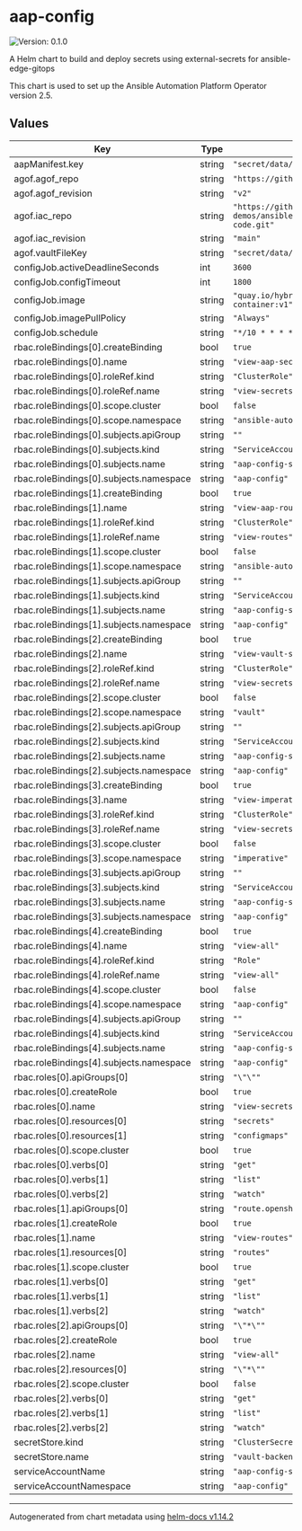 # aap-config

![Version: 0.1.0](https://img.shields.io/badge/Version-0.1.0-informational?style=flat-square)

A Helm chart to build and deploy secrets using external-secrets for ansible-edge-gitops

This chart is used to set up the Ansible Automation Platform Operator version 2.5.

## Values

| Key | Type | Default | Description |
|-----|------|---------|-------------|
| aapManifest.key | string | `"secret/data/hub/aap-manifest"` |  |
| agof.agof_repo | string | `"https://github.com/validatedpatterns/agof.git"` |  |
| agof.agof_revision | string | `"v2"` |  |
| agof.iac_repo | string | `"https://github.com/validatedpatterns-demos/ansible-edge-gitops-hmi-config-as-code.git"` |  |
| agof.iac_revision | string | `"main"` |  |
| agof.vaultFileKey | string | `"secret/data/hub/agof-vault-file"` |  |
| configJob.activeDeadlineSeconds | int | `3600` |  |
| configJob.configTimeout | int | `1800` |  |
| configJob.image | string | `"quay.io/hybridcloudpatterns/imperative-container:v1"` |  |
| configJob.imagePullPolicy | string | `"Always"` |  |
| configJob.schedule | string | `"*/10 * * * *"` |  |
| rbac.roleBindings[0].createBinding | bool | `true` |  |
| rbac.roleBindings[0].name | string | `"view-aap-secrets-cms"` |  |
| rbac.roleBindings[0].roleRef.kind | string | `"ClusterRole"` |  |
| rbac.roleBindings[0].roleRef.name | string | `"view-secrets-cms"` |  |
| rbac.roleBindings[0].scope.cluster | bool | `false` |  |
| rbac.roleBindings[0].scope.namespace | string | `"ansible-automation-platform"` |  |
| rbac.roleBindings[0].subjects.apiGroup | string | `""` |  |
| rbac.roleBindings[0].subjects.kind | string | `"ServiceAccount"` |  |
| rbac.roleBindings[0].subjects.name | string | `"aap-config-sa"` |  |
| rbac.roleBindings[0].subjects.namespace | string | `"aap-config"` |  |
| rbac.roleBindings[1].createBinding | bool | `true` |  |
| rbac.roleBindings[1].name | string | `"view-aap-routes"` |  |
| rbac.roleBindings[1].roleRef.kind | string | `"ClusterRole"` |  |
| rbac.roleBindings[1].roleRef.name | string | `"view-routes"` |  |
| rbac.roleBindings[1].scope.cluster | bool | `false` |  |
| rbac.roleBindings[1].scope.namespace | string | `"ansible-automation-platform"` |  |
| rbac.roleBindings[1].subjects.apiGroup | string | `""` |  |
| rbac.roleBindings[1].subjects.kind | string | `"ServiceAccount"` |  |
| rbac.roleBindings[1].subjects.name | string | `"aap-config-sa"` |  |
| rbac.roleBindings[1].subjects.namespace | string | `"aap-config"` |  |
| rbac.roleBindings[2].createBinding | bool | `true` |  |
| rbac.roleBindings[2].name | string | `"view-vault-secrets-cms"` |  |
| rbac.roleBindings[2].roleRef.kind | string | `"ClusterRole"` |  |
| rbac.roleBindings[2].roleRef.name | string | `"view-secrets-cms"` |  |
| rbac.roleBindings[2].scope.cluster | bool | `false` |  |
| rbac.roleBindings[2].scope.namespace | string | `"vault"` |  |
| rbac.roleBindings[2].subjects.apiGroup | string | `""` |  |
| rbac.roleBindings[2].subjects.kind | string | `"ServiceAccount"` |  |
| rbac.roleBindings[2].subjects.name | string | `"aap-config-sa"` |  |
| rbac.roleBindings[2].subjects.namespace | string | `"aap-config"` |  |
| rbac.roleBindings[3].createBinding | bool | `true` |  |
| rbac.roleBindings[3].name | string | `"view-imperative-secrets-cms"` |  |
| rbac.roleBindings[3].roleRef.kind | string | `"ClusterRole"` |  |
| rbac.roleBindings[3].roleRef.name | string | `"view-secrets-cms"` |  |
| rbac.roleBindings[3].scope.cluster | bool | `false` |  |
| rbac.roleBindings[3].scope.namespace | string | `"imperative"` |  |
| rbac.roleBindings[3].subjects.apiGroup | string | `""` |  |
| rbac.roleBindings[3].subjects.kind | string | `"ServiceAccount"` |  |
| rbac.roleBindings[3].subjects.name | string | `"aap-config-sa"` |  |
| rbac.roleBindings[3].subjects.namespace | string | `"aap-config"` |  |
| rbac.roleBindings[4].createBinding | bool | `true` |  |
| rbac.roleBindings[4].name | string | `"view-all"` |  |
| rbac.roleBindings[4].roleRef.kind | string | `"Role"` |  |
| rbac.roleBindings[4].roleRef.name | string | `"view-all"` |  |
| rbac.roleBindings[4].scope.cluster | bool | `false` |  |
| rbac.roleBindings[4].scope.namespace | string | `"aap-config"` |  |
| rbac.roleBindings[4].subjects.apiGroup | string | `""` |  |
| rbac.roleBindings[4].subjects.kind | string | `"ServiceAccount"` |  |
| rbac.roleBindings[4].subjects.name | string | `"aap-config-sa"` |  |
| rbac.roleBindings[4].subjects.namespace | string | `"aap-config"` |  |
| rbac.roles[0].apiGroups[0] | string | `"\"\""` |  |
| rbac.roles[0].createRole | bool | `true` |  |
| rbac.roles[0].name | string | `"view-secrets-cms"` |  |
| rbac.roles[0].resources[0] | string | `"secrets"` |  |
| rbac.roles[0].resources[1] | string | `"configmaps"` |  |
| rbac.roles[0].scope.cluster | bool | `true` |  |
| rbac.roles[0].verbs[0] | string | `"get"` |  |
| rbac.roles[0].verbs[1] | string | `"list"` |  |
| rbac.roles[0].verbs[2] | string | `"watch"` |  |
| rbac.roles[1].apiGroups[0] | string | `"route.openshift.io"` |  |
| rbac.roles[1].createRole | bool | `true` |  |
| rbac.roles[1].name | string | `"view-routes"` |  |
| rbac.roles[1].resources[0] | string | `"routes"` |  |
| rbac.roles[1].scope.cluster | bool | `true` |  |
| rbac.roles[1].verbs[0] | string | `"get"` |  |
| rbac.roles[1].verbs[1] | string | `"list"` |  |
| rbac.roles[1].verbs[2] | string | `"watch"` |  |
| rbac.roles[2].apiGroups[0] | string | `"\"*\""` |  |
| rbac.roles[2].createRole | bool | `true` |  |
| rbac.roles[2].name | string | `"view-all"` |  |
| rbac.roles[2].resources[0] | string | `"\"*\""` |  |
| rbac.roles[2].scope.cluster | bool | `false` |  |
| rbac.roles[2].verbs[0] | string | `"get"` |  |
| rbac.roles[2].verbs[1] | string | `"list"` |  |
| rbac.roles[2].verbs[2] | string | `"watch"` |  |
| secretStore.kind | string | `"ClusterSecretStore"` |  |
| secretStore.name | string | `"vault-backend"` |  |
| serviceAccountName | string | `"aap-config-sa"` |  |
| serviceAccountNamespace | string | `"aap-config"` |  |

----------------------------------------------
Autogenerated from chart metadata using [helm-docs v1.14.2](https://github.com/norwoodj/helm-docs/releases/v1.14.2)
